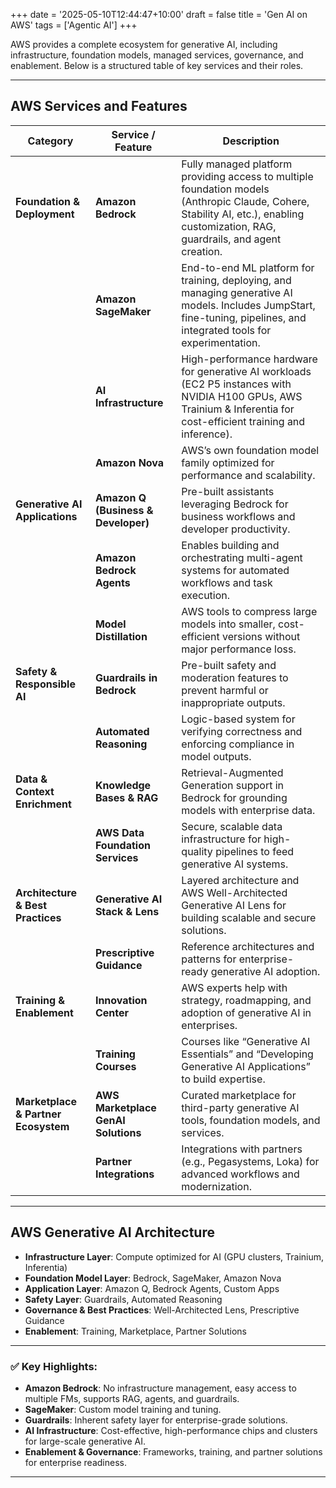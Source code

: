 +++
date = '2025-05-10T12:44:47+10:00'
draft = false
title = 'Gen AI on AWS'
tags = ['Agentic AI']
+++

AWS provides a complete ecosystem for generative AI, including infrastructure, foundation models, managed services, governance, and enablement. Below is a structured table of key services and their roles.

---

## **AWS Services and Features**

| **Category**                | **Service / Feature**                       | **Description** |
|-----------------------------|--------------------------------------------|-----------------|
| **Foundation & Deployment** | **Amazon Bedrock** | Fully managed platform providing access to multiple foundation models (Anthropic Claude, Cohere, Stability AI, etc.), enabling customization, RAG, guardrails, and agent creation. |
|                             | **Amazon SageMaker** | End-to-end ML platform for training, deploying, and managing generative AI models. Includes JumpStart, fine-tuning, pipelines, and integrated tools for experimentation. |
|                             | **AI Infrastructure** | High-performance hardware for generative AI workloads (EC2 P5 instances with NVIDIA H100 GPUs, AWS Trainium & Inferentia for cost-efficient training and inference). |
|                             | **Amazon Nova** | AWS’s own foundation model family optimized for performance and scalability. |
| **Generative AI Applications** | **Amazon Q (Business & Developer)** | Pre-built assistants leveraging Bedrock for business workflows and developer productivity. |
|                             | **Amazon Bedrock Agents** | Enables building and orchestrating multi-agent systems for automated workflows and task execution. |
|                             | **Model Distillation** | AWS tools to compress large models into smaller, cost-efficient versions without major performance loss. |
| **Safety & Responsible AI** | **Guardrails in Bedrock** | Pre-built safety and moderation features to prevent harmful or inappropriate outputs. |
|                             | **Automated Reasoning** | Logic-based system for verifying correctness and enforcing compliance in model outputs. |
| **Data & Context Enrichment** | **Knowledge Bases & RAG** | Retrieval-Augmented Generation support in Bedrock for grounding models with enterprise data. |
|                             | **AWS Data Foundation Services** | Secure, scalable data infrastructure for high-quality pipelines to feed generative AI systems. |
| **Architecture & Best Practices** | **Generative AI Stack & Lens** | Layered architecture and AWS Well-Architected Generative AI Lens for building scalable and secure solutions. |
|                             | **Prescriptive Guidance** | Reference architectures and patterns for enterprise-ready generative AI adoption. |
| **Training & Enablement** | **Innovation Center** | AWS experts help with strategy, roadmapping, and adoption of generative AI in enterprises. |
|                             | **Training Courses** | Courses like “Generative AI Essentials” and “Developing Generative AI Applications” to build expertise. |
| **Marketplace & Partner Ecosystem** | **AWS Marketplace GenAI Solutions** | Curated marketplace for third-party generative AI tools, foundation models, and services. |
|                             | **Partner Integrations** | Integrations with partners (e.g., Pegasystems, Loka) for advanced workflows and modernization. |

---

## **AWS Generative AI Architecture**
- **Infrastructure Layer**: Compute optimized for AI (GPU clusters, Trainium, Inferentia)
- **Foundation Model Layer**: Bedrock, SageMaker, Amazon Nova
- **Application Layer**: Amazon Q, Bedrock Agents, Custom Apps
- **Safety Layer**: Guardrails, Automated Reasoning
- **Governance & Best Practices**: Well-Architected Lens, Prescriptive Guidance
- **Enablement**: Training, Marketplace, Partner Solutions

---

### ✅ Key Highlights:
- **Amazon Bedrock**: No infrastructure management, easy access to multiple FMs, supports RAG, agents, and guardrails.
- **SageMaker**: Custom model training and tuning.
- **Guardrails**: Inherent safety layer for enterprise-grade solutions.
- **AI Infrastructure**: Cost-effective, high-performance chips and clusters for large-scale generative AI.
- **Enablement & Governance**: Frameworks, training, and partner solutions for enterprise readiness.

---


